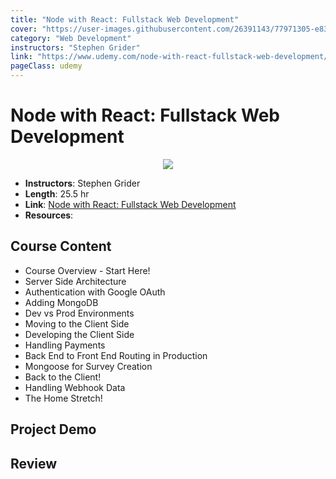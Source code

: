 ```yaml
---
title: "Node with React: Fullstack Web Development"
cover: "https://user-images.githubusercontent.com/26391143/77971305-e8329c00-7320-11ea-930d-a667342acad5.png"
category: "Web Development"
instructors: "Stephen Grider"
link: "https://www.udemy.com/node-with-react-fullstack-web-development/"
pageClass: udemy
---
```


# Node with React: Fullstack Web Development

<p align="center">
  <img src="https://user-images.githubusercontent.com/26391143/77971305-e8329c00-7320-11ea-930d-a667342acad5.png" />
</p>

- **Instructors**: Stephen Grider
- **Length**: 25.5 hr
- **Link**: [Node with React: Fullstack Web Development](https://www.udemy.com/node-with-react-fullstack-web-development/)
- **Resources**:

## Course Content

- Course Overview - Start Here!
- Server Side Architecture
- Authentication with Google OAuth
- Adding MongoDB
- Dev vs Prod Environments
- Moving to the Client Side
- Developing the Client Side
- Handling Payments
- Back End to Front End Routing in Production
- Mongoose for Survey Creation
- Back to the Client!
- Handling Webhook Data
- The Home Stretch!

## Project Demo

## Review
